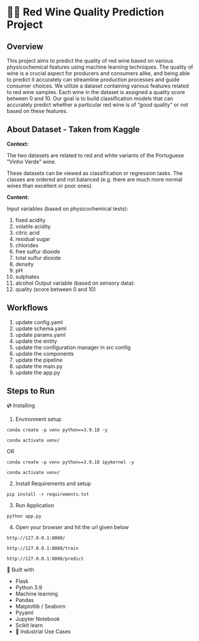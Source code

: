 # 🍷🍇 Red Wine Quality Prediction Project

## Overview
This project aims to predict the quality of red wine based on various physicochemical features using machine learning techniques. The quality of wine is a crucial aspect for producers and consumers alike, and being able to predict it accurately can streamline production processes and guide consumer choices.
We utilize a dataset containing various features related to red wine samples. Each wine in the dataset is assigned a quality score between 0 and 10. Our goal is to build classification models that can accurately predict whether a particular red wine is of “good quality” or not based on these features.


## About Dataset - Taken from Kaggle
**Context:**

The two datasets are related to red and white variants of the Portuguese "Vinho Verde" wine.

These datasets can be viewed as classification or regression tasks. The classes are ordered and not balanced (e.g. there are much more normal wines than excellent or poor ones).


**Content:**

Input variables (based on physicochemical tests):
1. fixed acidity
2. volatile acidity
3. citric acid
4. residual sugar
5. chlorides
6. free sulfur dioxide
7. total sulfur dioxide
8. density
9. pH
10. sulphates
11. alcohol
Output variable (based on sensory data):
12. quality (score between 0 and 10)


## Workflows

1. update config.yaml
2. update schema.yaml
3. update params.yaml
4. update the entity 
5. update the configuration manager in src config
6. update the components
7. update the pipeline
8. update the main.py
9. update the app.py


## Steps to Run
💿 Installing
1. Environment setup
```
conda create -p venv python==3.9.18 -y
```
```
conda activate venv/
````
OR
```
conda create -p venv python==3.9.18 ipykernel -y
```
```
conda activate venv/
````
2. Install Requirements and setup
```
pip install -r requirements.txt
```
3. Run Application
```
python app.py
```
4. Open your browser and hit the url given below
```
http://127.0.0.1:8080/
```
```
http://127.0.0.1:8080/train
```
```
http://127.0.0.1:8080/predict
```



🔧 Built with
- Flask
- Python 3.9
- Machine learning
- Pandas
- Matplotlib / Seaborn
- Pyyaml
- Jupyter Notebook
- Scikit learn
- 🏦 Industrial Use Cases

